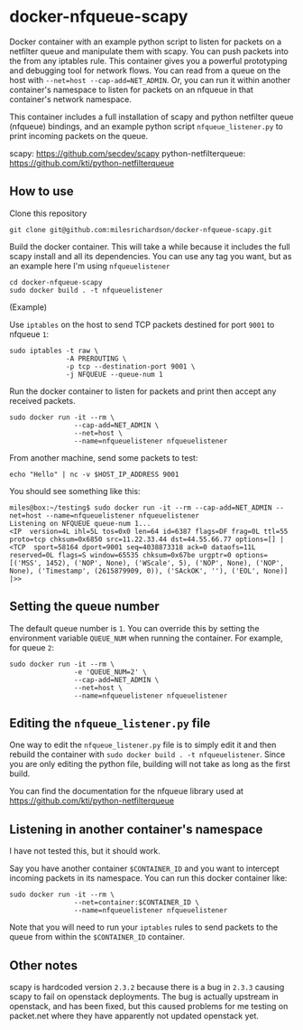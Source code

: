 # docker-nfqueue-scapy

Docker container with an example python script to listen for packets on
a netfilter queue and manipulate them with scapy. You can push packets into the from any iptables rule. 
This container gives you a powerful prototyping and debugging tool for network flows.
You can read from a queue on the host with `--net=host --cap-add=NET_ADMIN`.
 Or, you can run it within another container's namespace to listen
for packets on an nfqueue in that container's network namespace.

This container includes a full installation of scapy and python netfilter queue
(nfqueue) bindings, and an example python script `nfqueue_listener.py` to
print incoming packets on the queue.

scapy: https://github.com/secdev/scapy
python-netfilterqueue: https://github.com/kti/python-netfilterqueue

## How to use

Clone this repository

``` shell
git clone git@github.com:milesrichardson/docker-nfqueue-scapy.git
```

Build the docker container. This will take a while because it includes the
full scapy install and all its dependencies. You can use any tag you want, but
as an example here I'm using `nfqueuelistener`

``` shell
cd docker-nfqueue-scapy
sudo docker build . -t nfqueuelistener
```

(Example)

Use `iptables` on the host to send TCP packets destined for port `9001`
to nfqueue `1`:

``` shell
sudo iptables -t raw \
              -A PREROUTING \
              -p tcp --destination-port 9001 \
              -j NFQUEUE --queue-num 1
```

Run the docker container to listen for packets and print then accept any
received packets.

``` shell
sudo docker run -it --rm \
                --cap-add=NET_ADMIN \
                --net=host \
                --name=nfqueuelistener nfqueuelistener
```

From another machine, send some packets to test:

``` shell
echo "Hello" | nc -v $HOST_IP_ADDRESS 9001
```

You should see something like this:

``` shell
miles@box:~/testing$ sudo docker run -it --rm --cap-add=NET_ADMIN --net=host --name=nfqueuelistener nfqueuelistener
Listening on NFQUEUE queue-num 1...
<IP  version=4L ihl=5L tos=0x0 len=64 id=6387 flags=DF frag=0L ttl=55 proto=tcp chksum=0x6850 src=11.22.33.44 dst=44.55.66.77 options=[] |<TCP  sport=58164 dport=9001 seq=4038873318 ack=0 dataofs=11L reserved=0L flags=S window=65535 chksum=0x67be urgptr=0 options=[('MSS', 1452), ('NOP', None), ('WScale', 5), ('NOP', None), ('NOP', None), ('Timestamp', (2615879909, 0)), ('SAckOK', ''), ('EOL', None)] |>>
```

## Setting the queue number

The default queue number is `1`. You can override this by setting the environment variable
`QUEUE_NUM` when running the container. For example, for queue `2`:

``` shell
sudo docker run -it --rm \
                -e 'QUEUE_NUM=2' \
                --cap-add=NET_ADMIN \
                --net=host \
                --name=nfqueuelistener nfqueuelistener
```

## Editing the `nfqueue_listener.py` file

One way to edit the `nfqueue_listener.py` file is to simply edit it and then rebuild
the container with `sudo docker build . -t nfqueuelistener`. Since you are only
editing the python file, building will not take as long as the first build.

You can find the documentation for the nfqueue library used at https://github.com/kti/python-netfilterqueue

## Listening in another container's namespace

I have not tested this, but it should work.

Say you have another container `$CONTAINER_ID` and you want to intercept incoming
packets in its namespace. You can run this docker container like:

``` shell
sudo docker run -it --rm \
                --net=container:$CONTAINER_ID \
                --name=nfqueuelistener nfqueuelistener
```

Note that you will need to run your `iptables` rules to send packets to the queue
from within the `$CONTAINER_ID` container.

## Other notes

scapy is hardcoded version `2.3.2` because there is a bug in `2.3.3` causing
scapy to fail on openstack deployments. The bug is actually upstream in openstack,
and has been fixed, but this caused problems for me testing on packet.net where
they have apparently not updated openstack yet.
